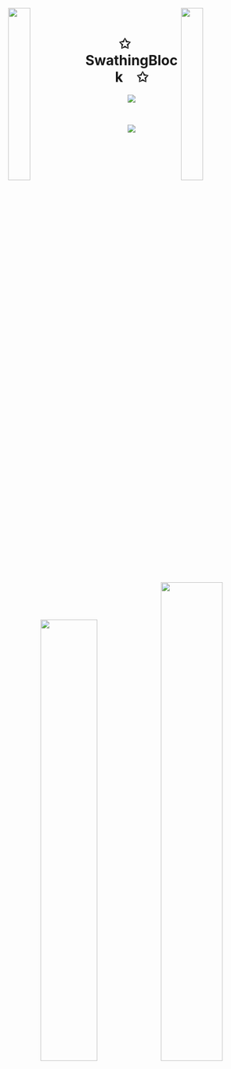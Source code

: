 <img align="left" src="https://user-images.githubusercontent.com/65187002/144930161-2f783401-8d27-4fdf-a2f7-cc0ba32f1f1f.gif" width="30%" style="display:inline;"><img align="right" src="https://user-images.githubusercontent.com/65187002/144930161-2f783401-8d27-4fdf-a2f7-cc0ba32f1f1f.gif" width="30%" style="display:inline;">
<br>
<p align="center">
    <h1 align="center">✩&emsp;SwathingBlock&emsp;✩</h1>
</p>
<p align="center">
    <img src="https://readme-typing-svg.herokuapp.com/?lines=Yoooooooooooooooo;Welcome+to+my+profile!;Have+a+look+around!&font=Fira%20Code&color=%23D62F79&center=true&width=280&height=50">
</p>
<br>
<p align="center">
    <img id="preview" src="https://komarev.com/ghpvc/?username=drknzz&color=grey">
</p>
<p align="center">
    <a href="https://leetcode.com/SwathingBlock/"><img width="48%" src="https://leetcode.card.workers.dev/SwathingBlock?theme=dark&font=baloo&extension=null&border=2&border_radius=8"></a>
    <a href="https://github.com/SwathingBlock"><img width="50%" src="https://github-readme-stats.vercel.app/api/top-langs/?username=SwathingBlock&theme=dark&hide=html,css,cmake&layout=compact&langs_count=5&bg_color=101010&hide_title=true"></a>
</p>
